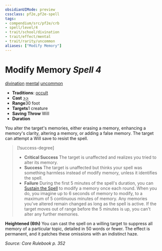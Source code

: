 ```yaml
---
obsidianUIMode: preview
cssclass: pf2e,pf2e-spell
tags:
- compendium/src/pf2e/crb
- spell/level/4
- trait/school/divination
- trait/effect/mental
- trait/rarity/uncommon
aliases: ["Modify Memory"]
---
```

# Modify Memory *Spell 4*   
[divination](divination.md)  [mental](mental.md)  [uncommon](uncommon.md)  

- **Traditions**: [occult](occult.md)
- **Cast** [>>](chapter-9-playing-the-game.md#Actions "Two-Action") 
- **Range**30 foot
- **Targets**1 creature
- **Saving Throw** Will
- **Duration**

You alter the target's memories, either erasing a memory, enhancing a memory's clarity, altering a memory, or adding a false memory. The target can attempt a Will save to resist the spell.

> [!success-degree] 
> - **Critical Success** The target is unaffected and realizes you tried to alter its memory.
> - **Success** The target is unaffected but thinks your spell was something harmless instead of modify memory, unless it identifies the spell.
> - **Failure** During the first 5 minutes of the spell's duration, you can [Sustain the Spell](sustain-a-spell.md) to modify a memory once each round. When you do, you imagine up to 6 seconds of memory to modify, to a maximum of 5 continuous minutes of memory. Any memories you've altered remain changed as long as the spell is active. If the target moves out of range before the 5 minutes is up, you can't alter any further memories.

**Heightened (6th)** You can cast the spell on a willing target to suppress all memory of a particular topic, detailed in 50 words or fewer. The effect is permanent, and it patches these omissions with an indistinct haze.

*Source: Core Rulebook p. 352*